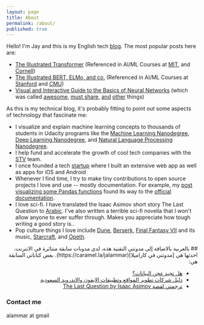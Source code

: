 ```yaml
---
layout: page
title: About
permalink: /about/
published: true
---
```


Hello! I'm Jay and this is my English tech [blog](/). The most popular posts here are:
* [The Illustrated Transformer](/illustrated-transformer/) (Referenced in AI/ML Courses at [MIT](https://www.youtube.com/watch?v=53YvP6gdD7U&feature=youtu.be&t=334), and [Cornell](http://www.cs.cornell.edu/courses/cs5740/2019sp/schedule.html))
* [The Illustrated BERT, ELMo, and co.](/illustrated-bert/) (Referenced in AI/ML Courses at [Stanford](http://web.stanford.edu/class/cs224n/) and [CMU](http://phontron.com/class/nn4nlp2019/schedule/contextual-representation.html))
* [Visual and Interactive Guide to the Basics of Neural Networks](/visual-interactive-guide-basics-neural-networks/) (which was called [awesome](https://simplystatistics.org/2016/12/20/noncomprehensive-list-of-awesome/), [must share](https://www.facebook.com/kaggle/photos/a.10150387148668464.377856.135534208463/10154865388138464/?type=3&hc_ref=ARQS_GO4ZGUA8CF_Fus-jB2FVUxlkMU8UgleekyycPWbRjFoD4foj65C9vGn0s8Do6Y), [and](https://www.facebook.com/photo.php?fbid=10154054954207143&set=a.471131017142.254979.722677142&type=3&theater) [other](https://www.reddit.com/r/programming/comments/5igdix/a_visual_and_interactive_guide_to_the_basics_of/) things)


As this is my technical blog, it's probably fitting to point out some aspects of technology that fascinate me:

 * I visualize and explain machine learning concepts to thousands of students in Udacity programs like the [Machine Learning Nanodegree](https://udacity.com/course/machine-learning-engineer-nanodegree--nd009), [Deep Learning Nanodegree](https://www.udacity.com/course/deep-learning-nanodegree--nd101), and [Natural Language Processing Nanodegree](https://sa.udacity.com/course/natural-language-processing-nanodegree--nd892).
 * I help fund and accelerate the growth of cool tech companies with the [STV](https://stv.vc/) team.
 * I once founded a tech [startup](https://www.bloomberg.com/research/stocks/private/snapshot.asp?privcapId=128935145) where I built an extensive web app as well as apps for iOS and Android
 * Whenever I find time, I try to make tiny contributions to open source projects I love and use -- mostly documentation. For example, my [post visualizing some Pandas functions](https://jalammar.github.io/visualizing-pandas-pivoting-and-reshaping/) found its way to the [official documentation](https://pandas.pydata.org/pandas-docs/stable/reshaping.html).
 * I love sci-fi. I have translated the Isaac Asimov short story The Last Question to [Arabic](http://www.blogjihad.com/?p=563). I've also written a terrible sci-fi novella that I won't allow anyone to ever suffer through. Makes you appreciate how tough writing a good story is..
 * Pop culture things I love include [Dune](https://en.wikipedia.org/wiki/Dune_(novel)), [Berserk](https://en.wikipedia.org/wiki/Berserk_(manga)), [Final Fantasy VII](https://en.wikipedia.org/wiki/Final_Fantasy_VII) and its music, [Starcraft](https://en.wikipedia.org/wiki/StarCraft), and [Opeth](https://www.youtube.com/channel/UCmQSJTFZaXN85gYk6W3XbdQ).

<div dir="rtl" markdown="1">
## بالعربية
بالاضافة إلى مدونتي التقنية هذه، لدي مدونات سابقة متناثرة في الانترنت. احدثها هي [مدونتي في كاراميلا](https://caramel.la/jalammar). بعض كتاباتي السابقة هي:

* [هل تجيد عجن البيانات؟](https://caramel.la/home/B1AeolZ2g/hl-tjyd-ajn-albyanat)
* [دليل شركات تطوير المواقع وتطبيقات الايفون والاندرويد السعودية](http://www.blogjihad.com/?p=939)
* [ترجمتي لقصة The Last Question by Isaac Asimov](http://www.blogjihad.com/?p=563)

</div>


### Contact me

alammar at gmail

